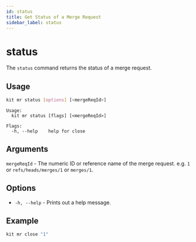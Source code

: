 ```yaml
---
id: status
title: Get Status of a Merge Request
sidebar_label: status
---
```


# status

The `status` command returns the status of a merge request.

## Usage

```bash
kit mr status [options] [<mergeReqId>]
```

```text
Usage:
  kit mr status [flags] [<mergeReqId>]

Flags:
  -h, --help    help for close
```

## Arguments

`mergeReqId` - The numeric ID or reference name of the merge request. e.g. `1` or `refs/heads/merges/1` or `merges/1`.

## Options

* `-h, --help` - Prints out a help message.

## Example

```bash
kit mr close "1"
```

